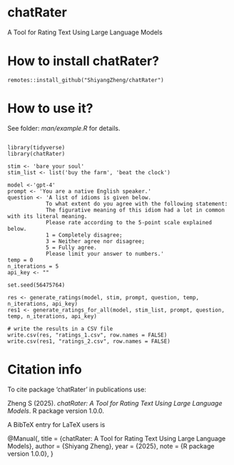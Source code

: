 # chatRater
 A Tool for Rating Text Using Large Language Models
 
# How to install chatRater?
```
remotes::install_github("ShiyangZheng/chatRater")
```

# How to use it?
See folder: _man/example.R_ for details.

```remotes::install_github("ShiyangZheng/chatRater")

library(tidyverse)
library(chatRater)

stim <- 'bare your soul'
stim_list <- list('buy the farm', 'beat the clock')

model <-'gpt-4'
prompt <- 'You are a native English speaker.'
question <- 'A list of idioms is given below.
            To what extent do you agree with the following statement:
            The figurative meaning of this idiom had a lot in common with its literal meaning.
            Please rate according to the 5-point scale explained below.
            1 = Completely disagree;
            3 = Neither agree nor disagree;
            5 = Fully agree.
            Please limit your answer to numbers.'
temp = 0
n_iterations = 5
api_key <- ""

set.seed(56475764)

res <- generate_ratings(model, stim, prompt, question, temp, n_iterations, api_key)
res1 <- generate_ratings_for_all(model, stim_list, prompt, question, temp, n_iterations, api_key)

# write the results in a CSV file
write.csv(res, "ratings_1.csv", row.names = FALSE)
write.csv(res1, "ratings_2.csv", row.names = FALSE)
```

# Citation info
To cite package ‘chatRater’ in publications use:

  Zheng S (2025). _chatRater: A Tool for Rating Text Using Large Language Models_.
  R package version 1.0.0.

A BibTeX entry for LaTeX users is

  @Manual{,
    title = {chatRater: A Tool for Rating Text Using Large Language Models},
    author = {Shiyang Zheng},
    year = {2025},
    note = {R package version 1.0.0},
  }

